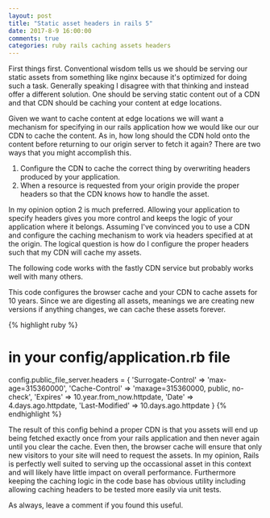 ```yaml
---
layout: post
title: "Static asset headers in rails 5"
date: 2017-8-9 16:00:00
comments: true
categories: ruby rails caching assets headers
---
```


First things first.  Conventional wisdom tells us we should be serving our static assets from something like nginx because it's optimized for doing such a task.  Generally speaking I disagree with that thinking and instead offer a different solution.  One should be serving static content out of a CDN and that CDN should be caching your content at edge locations.

Given we want to cache content at edge locations we will want a mechanism for specifying in our rails application how we would like our our CDN to cache the content.  As in, how long should the CDN hold onto the content before returning to our origin server to fetch it again?  There are two ways that you might accomplish this.

1. Configure the CDN to cache the correct thing by overwriting headers produced by your application.
2. When a resource is requested from your origin provide the proper headers so that the CDN knows how to handle the asset.

In my opinion option 2 is much preferred.  Allowing your application to specify headers gives you more control and keeps the logic of your application where it belongs.  Assuming I've convinced you to use a CDN and configure the caching mechanism to work via headers specified at at the origin.  The logical question is how do I configure the proper headers such that my CDN will cache my assets.

The following code works with the fastly CDN service but probably works well with many others.

This code configures the browser cache and your CDN to cache assets for 10 years.  Since we are digesting all assets, meanings we are creating new versions if anything changes, we can cache these assets forever.

{% highlight ruby %}
# in your config/application.rb file
config.public_file_server.headers = {
  'Surrogate-Control' => 'max-age=315360000',
  'Cache-Control' => 'maxage=315360000, public, no-check',
  'Expires' => 10.year.from_now.httpdate,
  'Date' => 4.days.ago.httpdate,
  'Last-Modified' => 10.days.ago.httpdate
}
{% endhighlight %}

The result of this config behind a proper CDN is that you assets will end up being fetched exactly once from your rails application and then never again until you clear the cache.  Even then, the browser cache will ensure that only new visitors to your site will need to request the assets.  In my opinion, Rails is perfectly well suited to serving up the occassional asset in this context and will likely have little impact on overall performance.  Furthermore keeping the caching logic in the code base has obvious utility including allowing caching headers to be tested more easily via unit tests.

As always, leave a comment if you found this useful.

